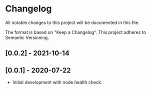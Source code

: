 # Changelog
All notable changes to this project will be documented in this file.

The format is based on "Keep a Changelog".  This project adheres to Semantic Versioning.


## [0.0.2] - 2021-10-14


## [0.0.1] - 2020-07-22
- Initial development with node health check.

